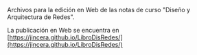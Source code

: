 Archivos para la edición en Web de las notas de curso "Diseño y Arquitectura de Redes".

La publicación en Web se encuentra en [https://jincera.github.io/LibroDisRedes/](https://jincera.github.io/LibroDisRedes/)
